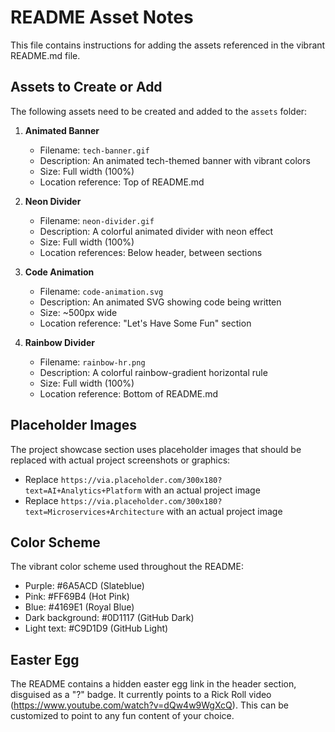 # README Asset Notes

This file contains instructions for adding the assets referenced in the vibrant README.md file.

## Assets to Create or Add

The following assets need to be created and added to the `assets` folder:

1. **Animated Banner** 
   - Filename: `tech-banner.gif`
   - Description: An animated tech-themed banner with vibrant colors
   - Size: Full width (100%)
   - Location reference: Top of README.md

2. **Neon Divider**
   - Filename: `neon-divider.gif`
   - Description: A colorful animated divider with neon effect
   - Size: Full width (100%)
   - Location references: Below header, between sections

3. **Code Animation**
   - Filename: `code-animation.svg`
   - Description: An animated SVG showing code being written
   - Size: ~500px wide
   - Location reference: "Let's Have Some Fun" section

4. **Rainbow Divider**
   - Filename: `rainbow-hr.png`
   - Description: A colorful rainbow-gradient horizontal rule
   - Size: Full width (100%)
   - Location reference: Bottom of README.md

## Placeholder Images

The project showcase section uses placeholder images that should be replaced with actual project screenshots or graphics:

- Replace `https://via.placeholder.com/300x180?text=AI+Analytics+Platform` with an actual project image
- Replace `https://via.placeholder.com/300x180?text=Microservices+Architecture` with an actual project image

## Color Scheme

The vibrant color scheme used throughout the README:
- Purple: #6A5ACD (Slateblue)
- Pink: #FF69B4 (Hot Pink)
- Blue: #4169E1 (Royal Blue)
- Dark background: #0D1117 (GitHub Dark)
- Light text: #C9D1D9 (GitHub Light)

## Easter Egg

The README contains a hidden easter egg link in the header section, disguised as a "?" badge. It currently points to a Rick Roll video (https://www.youtube.com/watch?v=dQw4w9WgXcQ). This can be customized to point to any fun content of your choice.